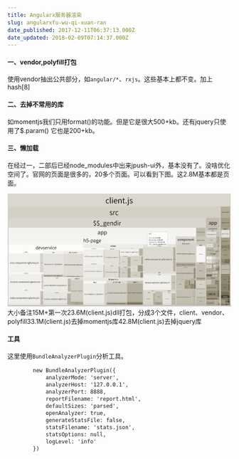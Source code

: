 ```yaml
---
title: Angularx服务器渲染
slug: angularxfu-wu-qi-xuan-ran
date_published: 2017-12-11T06:37:13.000Z
date_updated: 2018-02-09T07:14:37.000Z
---
```


#### 一、vendor,polyfill打包

使用vendor抽出公共部分，如`angular/*`、`rxjs`。这些基本上都不变。加上hash[8]

#### 二、去掉不常用的库

如momentjs我们只用format()的功能。但是它是很大500+kb。还有jquery只使用了$.param() 它也是200+kb。

#### 三、懒加载

在经过一，二部后已经node_modules中出来jpush-ui外，基本没有了。没啥优化空间了。官网的页面是很多的，20多个页面。可以看到下图。这2.8M基本都是页面。

![image](/source/images/2017/11/webpack1.png)
大小备注15M+第一次23.6M(client.js)dll打包，分成3个文件，client、vendor、polyfill33.1M(client.js)去掉momentjs库42.8M(client.js)去掉jquery库
#### 工具

这里使用`BundleAnalyzerPlugin`分析工具。

            new BundleAnalyzerPlugin({
                analyzerMode: 'server',
                analyzerHost: '127.0.0.1',
                analyzerPort: 8888,
                reportFilename: 'report.html',
                defaultSizes: 'parsed',
                openAnalyzer: true,
                generateStatsFile: false,
                statsFilename: 'stats.json',
                statsOptions: null,
                logLevel: 'info'
            })
    

